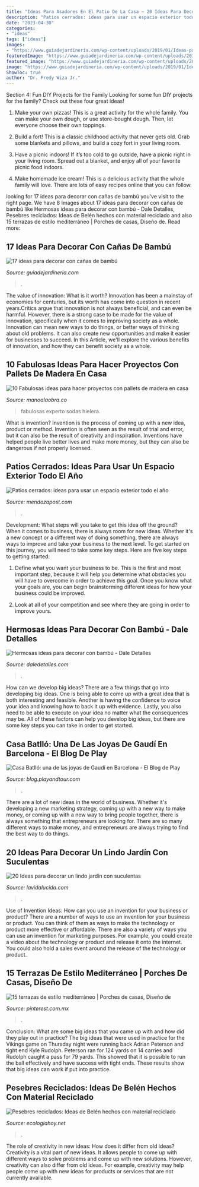 ```yaml
---
title: "Ideas Para Asadores En El Patio De La Casa ~ 20 Ideas Para Decorar Un Lindo Jardín Con Suculentas"
description: "Patios cerrados: ideas para usar un espacio exterior todo el año"
date: "2023-04-30"
categories:
- "ideas"
tags: ["ideas"]
images:
- "https://www.guiadejardineria.com/wp-content/uploads/2019/01/Ideas-para-decorar-con-canas-de-bambu10.jpg"
featuredImage: "https://www.guiadejardineria.com/wp-content/uploads/2019/01/Ideas-para-decorar-con-canas-de-bambu10.jpg"
featured_image: "https://www.guiadejardineria.com/wp-content/uploads/2019/01/Ideas-para-decorar-con-canas-de-bambu10.jpg"
image: "https://www.guiadejardineria.com/wp-content/uploads/2019/01/Ideas-para-decorar-con-canas-de-bambu10.jpg"
ShowToc: true
author: "Dr. Fredy Wiza Jr."
---
```



Section 4: Fun DIY Projects for the Family
Looking for some fun DIY projects for the family? Check out these four great ideas!
1. Make your own pizzas! This is a great activity for the whole family. You can make your own dough, or use store-bought dough. Then, let everyone choose their own toppings.

2. Build a fort! This is a classic childhood activity that never gets old. Grab some blankets and pillows, and build a cozy fort in your living room.

3. Have a picnic indoors! If it’s too cold to go outside, have a picnic right in your living room. Spread out a blanket, and enjoy all of your favorite picnic food indoors.

4. Make homemade ice cream! This is a delicious activity that the whole family will love. There are lots of easy recipes online that you can follow.

	

		
looking for 17 ideas para decorar con cañas de bambú you've visit to the right page. We have 8 Images about 17 ideas para decorar con cañas de bambú like Hermosas ideas para decorar con bambú - Dale Detalles, Pesebres reciclados: Ideas de Belén hechos con material reciclado and also 15 terrazas de estilo mediterráneo | Porches de casas, Diseño de. Read more:
		
    
## 17 Ideas Para Decorar Con Cañas De Bambú

<img loading=lazy src="https://www.guiadejardineria.com/wp-content/uploads/2019/01/Ideas-para-decorar-con-canas-de-bambu10.jpg" onerror="this.onerror=null;this.src='https://tse3.mm.bing.net/th?id=OIP.ojfmy-2kvDmURjyQosH7lQHaLH&amp;pid=15.1';" alt="17 ideas para decorar con cañas de bambú">

_Source: guiadejardineria.com_

>. 

	

The value of innovation: What is it worth?
Innovation has been a mainstay of economies for centuries, but its worth has come into question in recent years.Critics argue that innovation is not always beneficial, and can even be harmful. However, there is a strong case to be made for the value of innovation, specifically when it comes to improving society as a whole. Innovation can mean new ways to do things, or better ways of thinking about old problems. It can also create new opportunities and make it easier for businesses to succeed. In this Article, we'll explore the various benefits of innovation, and how they can benefit society as a whole.

    
## 10 Fabulosas Ideas Para Hacer Proyectos Con Pallets De Madera En Casa

<img loading=lazy src="http://manoalaobra.co/wp-content/uploads/2017/06/B6-5.jpg" onerror="this.onerror=null;this.src='https://tse1.mm.bing.net/th?id=OIP.0HHjIi3yQz7EJoF0_cJlLQHaG4&amp;pid=15.1';" alt="10 Fabulosas ideas para hacer proyectos con pallets de madera en casa">

_Source: manoalaobra.co_

>fabulosas experto sodas hielera. 

	

What is invention?
Invention is the process of coming up with a new idea, product or method. Invention is often seen as the result of trial and error, but it can also be the result of creativity and inspiration. Inventions have helped people live better lives and make more money, but they can also be dangerous if not properly licensed.

    
## Patios Cerrados: Ideas Para Usar Un Espacio Exterior Todo El Año

<img loading=lazy src="https://www.mendozapost.com/files/image/300/300648/607ade28badd7_570_882!.jpg?s=8d007319c6d03b0a928c97bbc3542a9c&amp;d=1618665004" onerror="this.onerror=null;this.src='https://tse4.mm.bing.net/th?id=OIP.1-QlR37ASeDU4xXAChjOHgHaLd&amp;pid=15.1';" alt="Patios cerrados: ideas para usar un espacio exterior todo el año">

_Source: mendozapost.com_

>. 

	

Development: What steps will you take to get this idea off the ground?
When it comes to business, there is always room for new ideas. Whether it's a new concept or a different way of doing something, there are always ways to improve and take your business to the next level. To get started on this journey, you will need to take some key steps. Here are five key steps to getting started:
1. Define what you want your business to be. This is the first and most important step, because it will help you determine what obstacles you will have to overcome in order to achieve this goal. Once you know what your goals are, you can begin brainstorming different ideas for how your business could be improved.

2. Look at all of your competition and see where they are going in order to improve yours.

    
## Hermosas Ideas Para Decorar Con Bambú - Dale Detalles

<img loading=lazy src="https://www.daledetalles.com/wp-content/uploads/2017/01/decoracion-con-bambu2.jpg" onerror="this.onerror=null;this.src='https://tse4.mm.bing.net/th?id=OIP.HaQGnU9GPSsWytQAznTAugHaLH&amp;pid=15.1';" alt="Hermosas ideas para decorar con bambú - Dale Detalles">

_Source: daledetalles.com_

>. 

	

How can we develop big ideas?
There are a few things that go into developing big ideas. One is being able to come up with a great idea that is both interesting and feasible. Another is having the confidence to voice your idea and knowing how to back it up with evidence. Lastly, you also need to be able to execute on your idea no matter what the consequences may be. All of these factors can help you develop big ideas, but there are some key steps you can take in order to get started.

    
## Casa Batlló: Una De Las Joyas De Gaudí En Barcelona - El Blog De Play

<img loading=lazy src="https://blog.playandtour.com/wp-content/uploads/2019/12/iStock-172710932.jpg" onerror="this.onerror=null;this.src='https://tse2.mm.bing.net/th?id=OIP.0JlEKiLzGSeXwP6Po-sLwQHaE7&amp;pid=15.1';" alt="Casa Batlló: una de las joyas de Gaudí en Barcelona - El Blog de Play">

_Source: blog.playandtour.com_

>. 

	

There are a lot of new ideas in the world of business. Whether it's developing a new marketing strategy, coming up with a new way to make money, or coming up with a new way to bring people together, there is always something that entrepreneurs are looking for. There are so many different ways to make money, and entrepreneurs are always trying to find the best way to do things.

    
## 20 Ideas Para Decorar Un Lindo Jardín Con Suculentas

<img loading=lazy src="https://www.lavidalucida.com/wp-content/uploads/2014/09/1534336_187117581488707_599128456_n.jpg" onerror="this.onerror=null;this.src='https://tse1.mm.bing.net/th?id=OIP.VYEZimbtUC--piMRCR7BTgHaJ4&amp;pid=15.1';" alt="20 Ideas para decorar un lindo jardín con suculentas">

_Source: lavidalucida.com_

>. 

	

Use of Invention Ideas: How can you use an invention for your business or product?
There are a number of ways to use an invention for your business or product. You can think of them as ways to make the technology or product more effective or affordable. There are also a variety of ways you can use an invention for marketing purposes. For example, you could create a video about the technology or product and release it onto the internet. You could also hold a sales event around the release of the technology or product.

    
## 15 Terrazas De Estilo Mediterráneo | Porches De Casas, Diseño De

<img loading=lazy src="https://i.pinimg.com/736x/6c/a5/3c/6ca53c03a50a655ea5c9f6fe4869ab95.jpg" onerror="this.onerror=null;this.src='https://tse3.mm.bing.net/th?id=OIP.asqwG1NlMChc3aVLMl0JxgHaJ3&amp;pid=15.1';" alt="15 terrazas de estilo mediterráneo | Porches de casas, Diseño de">

_Source: pinterest.com.mx_

>. 

	

Conclusion: What are some big ideas that you came up with and how did they play out in practice?
The big ideas that were used in practice for the Vikings game on Thursday night were running back Adrian Peterson and tight end Kyle Rudolph. Peterson ran for 124 yards on 14 carries and Rudolph caught a pass for 79 yards. This showed that it is possible to run the ball effectively and have success with tight ends. These results show that big ideas can work if put into practice.

    
## Pesebres Reciclados: Ideas De Belén Hechos Con Material Reciclado

<img loading=lazy src="http://ecologiahoy.net/wp-content/uploads/2016/12/file_20131212085922.jpg" onerror="this.onerror=null;this.src='https://tse3.mm.bing.net/th?id=OIP.eWNA4SGvKpRIhBTtv4fkpgHaFh&amp;pid=15.1';" alt="Pesebres reciclados: Ideas de Belén hechos con material reciclado">

_Source: ecologiahoy.net_

>. 

	

The role of creativity in new ideas: How does it differ from old ideas?
Creativity is a vital part of new ideas. It allows people to come up with different ways to solve problems and come up with new solutions. However, creativity can also differ from old ideas. For example, creativity may help people come up with new ideas for products or services that are not currently available.

